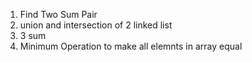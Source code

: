 1. Find Two Sum Pair 
2. union and intersection of 2 linked list 
3. 3 sum 
4. Minimum Operation to make all elemnts in array equal 